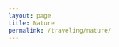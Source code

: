 ```yaml
---
layout: page
title: Nature
permalink: /traveling/nature/
---
```



<style>
    .container {
        display: flex;
        flex-direction: column;
        gap: 20px;
        align-items: center;
        width: 100%;
        font-size: small;
        font-family: Georgia, 'Times New Roman', Times, serif;
        margin-top: 150px;
        margin-bottom: 50px;
        padding: 20px;
        box-sizing: border-box;
    }

    .item {
        display: flex;
        flex-direction: row; 
        gap: 20px;
        align-items: center;
        width: 100%;
        max-width: 600px; 
    }

    .item img {
        width: 150px; 
        height: auto;
        border-radius: 5px; 
    }

    .text-container {
        display: flex;
        flex-direction: column; 
        max-width: 400px;
    }

    .title {
        font-weight: bold;
        font-size: medium;
    }

    .description {
        font-size: small;
    }

    .location {
        font-size: small;
    }
</style>

<div class="container" id="container">

</div>

<script>
    var container = document.getElementById("container");
    const places = [
        {
            "link": "444b80e0-3900-47e9-91f6-c4f175aec29d", 
            "title":"Hanauma Bay Nature Preserve, Hawaii", 
            "description": "This protected marine life conservation area, named after its unique curved bay, is a popular snorkeling spot in Hawaii. Formed within a volcanic cone on the eastern side of Oahu, this marine sanctuary is home to vibrant marine life and well-preserved corals.", 
            "locationLink": "/traveling/locations/hawaii/"
        },

        {
            "link": "40f11f77-5461-4a51-83d0-f6e6fa30b335", 
            "title":"Sian Ka'an Biosphere Reserve, Yucatan Peninsula", 
            "description": "The Sian Ka'an Biosphere Reserve is a biosphere reserve in Tulum Municipality in the Mexican state of Quintana Roo. The reserve features a mosaic of ecosystems, including coastal dunes, mangroves, and marshes, and its interconnectedness is vital for the health of the region.", 
            "locationLink": "/traveling/locations/yucatan/"
        },
        
        {
            "link": "c4971f0b-c8a4-457c-ba80-3c266823c663", 
            "title":"Santorini Caldera, Greece", 
            "description": "Santorini caldera is a large, mostly submerged caldera, located in the southern Aegean Sea. Its large, water-filled volcanic crater is a defining geological feature of the island and is surrounded by the steep cliffs and picturesque villages that Santorini is famous for.", 
            "locationLink": "/traveling/locations/santorini/"
        },
    ];

    for (let i = 0; i < places.length; i++) {
        var item = document.createElement("div");
        item.classList.add("item");

        var img = document.createElement("img");
        img.src = "https://github.com/user-attachments/assets/" + places[i].link;

        var textContainer = document.createElement("div");
        textContainer.classList.add("text-container");

        var title = document.createElement("div");
        title.classList.add("title");
        title.textContent = places[i].title;

        var desc = document.createElement("div");
        desc.classList.add("description");
        desc.textContent = places[i].description;

        textContainer.appendChild(title);
        textContainer.appendChild(desc);

        item.appendChild(img);
        item.appendChild(textContainer);
        container.appendChild(item);

    
       // location link

        var environment = places[i].locationLink.split("/").filter(Boolean).pop();
        environment = environment.charAt(0).toUpperCase() + environment.slice(1);
        var locationLink = document.createElement("div");
        locationLink.classList.add("location");
        locationLink.innerHTML = `<a href="{{ site.baseurl }}${places[i].locationLink}">More about ${environment}</a>`;
        textContainer.appendChild(locationLink);
        
    }
</script>
